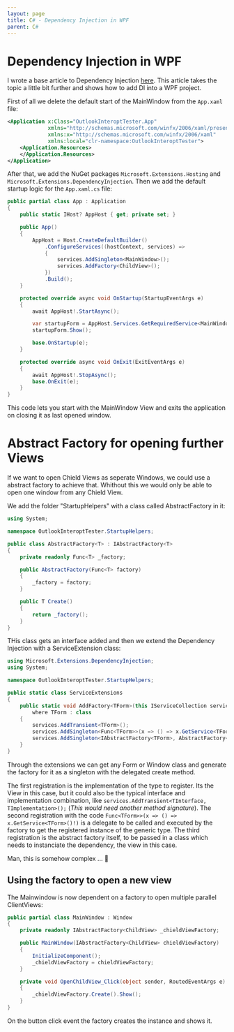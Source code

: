 ```yaml
---
layout: page
title: C# - Dependency Injection in WPF
parent: C#
---
```


# Dependency Injection in WPF

I wrote a base article to Dependency Injection [here](/docs/csharp/dependency-injection.md). This article takes the topic a little bit further and shows how to add DI into a WPF project.

First of all we delete the default start of the MainWindow from the `App.xaml` file:

```xml
<Application x:Class="OutlookInteroptTester.App"
             xmlns="http://schemas.microsoft.com/winfx/2006/xaml/presentation"
             xmlns:x="http://schemas.microsoft.com/winfx/2006/xaml"
             xmlns:local="clr-namespace:OutlookInteroptTester">
    <Application.Resources>
    </Application.Resources>
</Application>
```

After that, we add the NuGet packages `Microsoft.Extensions.Hosting` and `Microsoft.Extensions.DependencyInjection`. Then we add the default startup logic for the `App.xaml.cs` file:

```csharp
public partial class App : Application
{
    public static IHost? AppHost { get; private set; }

    public App()
    {
        AppHost = Host.CreateDefaultBuilder()
            .ConfigureServices((hostContext, services) =>
            {
                services.AddSingleton<MainWindow>();
                services.AddFactory<ChildView>();
            })
            .Build();
    }

    protected override async void OnStartup(StartupEventArgs e)
    {
        await AppHost!.StartAsync();

        var startupForm = AppHost.Services.GetRequiredService<MainWindow>();
        startupForm.Show();

        base.OnStartup(e);
    }

    protected override async void OnExit(ExitEventArgs e)
    {
        await AppHost!.StopAsync();
        base.OnExit(e);
    }
}
```

This code lets you start with the MainWindow View and exits the application on closing it as last opened window.


# Abstract Factory for opening further Views

If we want to open Chield Views as seperate Windows, we could use a abstract factory to achieve that. Whithout this we would only be able to open one window from any Chield View.

We add the folder "StartupHelpers" with a class called AbstractFactory in it:

```csharp
using System;

namespace OutlookInteroptTester.StartupHelpers;

public class AbstractFactory<T> : IAbstractFactory<T>
{
    private readonly Func<T> _factory;

    public AbstractFactory(Func<T> factory)
    {
        _factory = factory;
    }

    public T Create()
    {
        return _factory();
    }
}
```

THis class gets an interface added and then we extend the Dependency Injection with a ServiceExtension class:

```csharp
using Microsoft.Extensions.DependencyInjection;
using System;

namespace OutlookInteroptTester.StartupHelpers;

public static class ServiceExtensions
{
    public static void AddFactory<TForm>(this IServiceCollection services)
        where TForm : class
    {
        services.AddTransient<TForm>();
        services.AddSingleton<Func<TForm>>(x => () => x.GetService<TForm>()!);
        services.AddSingleton<IAbstractFactory<TForm>, AbstractFactory<TForm>>();
    }
}
```

Through the extensions we can get any Form or Window class and generate the factory for it as a singleton with the delegated create method.

The first registration is the implementation of the type to register. Its the View in this case, but it could also be the typical interface and implementation combination, like `services.AddTransient<TInterface, TImplementation>();` (*This would need another method signature*).
The second registration with the code `Func<TForm>>(x => () => x.GetService<TForm>()!)` is a delegate to be called and executed by the factory to get the registered instance of the generic type. 
The third registration is the abstract factory itself, to be passed in a class which needs to instanciate the dependency, the view in this case.

Man, this is somehow complex ... 🤯 


## Using the factory to open a new view

The Mainwindow is now dependent on a factory to open multiple parallel ClientViews:

```csharp
public partial class MainWindow : Window
{
    private readonly IAbstractFactory<ChildView> _chieldViewFactory;

    public MainWindow(IAbstractFactory<ChildView> chieldViewFactory)
    {
        InitializeComponent();
        _chieldViewFactory = chieldViewFactory;
    }

    private void OpenChildView_Click(object sender, RoutedEventArgs e)
    {
        _chieldViewFactory.Create().Show();
    }
}
```

On the button click event the factory creates the instance and shows it.

